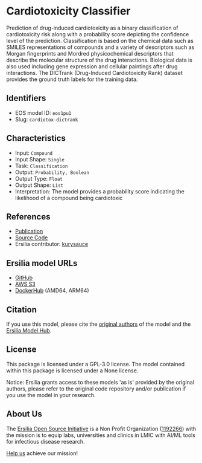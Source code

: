 # Cardiotoxicity Classifier

Prediction of drug-induced cardiotoxicity as a binary classification of cardiotoxicity risk along with a probability score depicting the confidence level of the prediction. Classification is based on the chemical data such as SMILES representations of compounds and a variety of descriptors such as Morgan fingerprints and Mordred physicochemical descriptors that describe the molecular structure of the drug interactions. Biological data is also used including gene expression and cellular paintings after drug interactions. The DICTrank (Drug-Induced Cardiotoxicity Rank) dataset provides the ground truth labels for the training data.

## Identifiers

* EOS model ID: `eos1pu1`
* Slug: `cardiotox-dictrank`

## Characteristics

* Input: `Compound`
* Input Shape: `Single`
* Task: `Classification`
* Output: `Probability, Boolean`
* Output Type: `Float`
* Output Shape: `List`
* Interpretation: The model provides a probability score indicating the likelihood of a compound being cardiotoxic

## References

* [Publication](https://doi.org/10.1021/acs.jcim.3c01834)
* [Source Code](https://github.com/srijitseal/DICTrank)
* Ersilia contributor: [kurysauce](https://github.com/kurysauce)

## Ersilia model URLs
* [GitHub](https://github.com/ersilia-os/eos1pu1)
* [AWS S3](https://ersilia-models-zipped.s3.eu-central-1.amazonaws.com/eos1pu1.zip)
* [DockerHub](https://hub.docker.com/r/ersiliaos/eos1pu1) (AMD64, ARM64)

## Citation

If you use this model, please cite the [original authors](https://doi.org/10.1021/acs.jcim.3c01834) of the model and the [Ersilia Model Hub](https://github.com/ersilia-os/ersilia/blob/master/CITATION.cff).

## License

This package is licensed under a GPL-3.0 license. The model contained within this package is licensed under a None license.

Notice: Ersilia grants access to these models 'as is' provided by the original authors, please refer to the original code repository and/or publication if you use the model in your research.

## About Us

The [Ersilia Open Source Initiative](https://ersilia.io) is a Non Profit Organization ([1192266](https://register-of-charities.charitycommission.gov.uk/charity-search/-/charity-details/5170657/full-print)) with the mission is to equip labs, universities and clinics in LMIC with AI/ML tools for infectious disease research.

[Help us](https://www.ersilia.io/donate) achieve our mission!